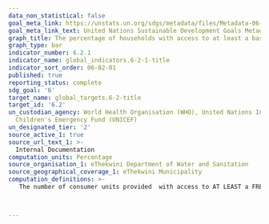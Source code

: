 ```yaml
---
data_non_statistical: false
goal_meta_link: https://unstats.un.org/sdgs/metadata/files/Metadata-06-02-01.pdf
goal_meta_link_text: United Nations Sustainable Development Goals Metadata (pdf 428kB)
graph_title: The percentage of households with access to at least a basic level of sanitation
graph_type: bar
indicator_number: 6.2.1
indicator_name: global_indicators.6-2-1-title
indicator_sort_order: 06-02-01
published: true
reporting_status: complete
sdg_goal: '6'
target_name: global_targets.6-2-title
target_id: '6.2'
un_custodian_agency: World Health Organisation (WHO), United Nations International
  Children's Emergency Fund (UNICEF)
un_designated_tier: '2'
source_active_1: true
source_url_text_1: >-
  Internal Documentation
computation_units: Percentage
source_organisation_1: eThekwini Department of Water and Sanitation
source_geographical_coverage_1: eThekwini Municipality
computation_definitions: >-
   The number of consumer units provided  with access to AT LEAST a FREE basic level of SANITATION by means of a UD toilet, an existing VIP or, for informal settlements, by means of a toilet/ablution block within 200m.



---
```

